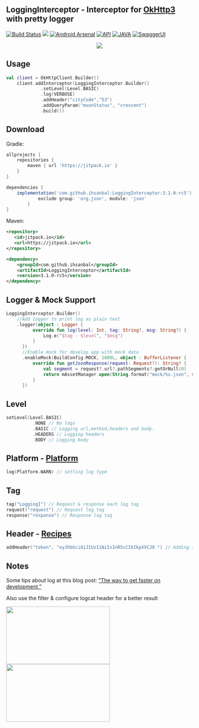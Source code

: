 LoggingInterceptor - Interceptor for [OkHttp3](https://github.com/square/okhttp) with pretty logger
--------

[![Build Status](https://travis-ci.org/ihsanbal/LoggingInterceptor.svg?branch=master)](https://travis-ci.org/ihsanbal/LoggingInterceptor)
[![](https://img.shields.io/badge/AndroidWeekly-%23272-blue.svg?style=flat-square)](http://androidweekly.net/issues/issue-272)
[![Android Arsenal](https://img.shields.io/badge/Android%20Arsenal-LoggingInterceptor-green.svg?style=flat-square)](https://android-arsenal.com/details/1/5870)
[![API](https://img.shields.io/badge/API-9%2B-brightgreen.svg?style=flat-square)](http://www.oracle.com/technetwork/java/javase/downloads/jre7-downloads-1880261.html)
[![JAVA](https://img.shields.io/badge/JAVA-7-brightgreen.svg?style=flat-square)](http://www.oracle.com/technetwork/java/javase/downloads/jre7-downloads-1880261.html)
[![SwaggerUI](https://img.shields.io/badge/Swagger-mockable.io-orange.svg?style=flat-square)](https://www.mockable.io/swagger/index.html?url=https%3A%2F%2Fdemo2961085.mockable.io%3Fopenapi#!/demo2961085)

<p align="center">
    <img src="https://github.com/ihsanbal/LoggingInterceptor/blob/master/images/logcat.png"/>
</p>

Usage
--------

```kotlin
val client = OkHttpClient.Builder()
    client.addInterceptor(LoggingInterceptor.Builder()
             .setLevel(Level.BASIC)
             .log(VERBOSE)
             .addHeader("cityCode","53")
             .addQueryParam("moonStatus", "crescent")
             .build())
```

Download
--------

Gradle:
```groovy
allprojects {
	repositories {
		maven { url 'https://jitpack.io' }
	}
}

dependencies {
	implementation('com.github.ihsanbal:LoggingInterceptor:3.1.0-rc5') {
        	exclude group: 'org.json', module: 'json'
    	}
}
```

Maven:
```xml
<repository>
   <id>jitpack.io</id>
   <url>https://jitpack.io</url>
</repository>

<dependency>
    <groupId>com.github.ihsanbal</groupId>
    <artifactId>LoggingInterceptor</artifactId>
    <version>3.1.0-rc5</version>
</dependency>
```


Logger & Mock Support
---------------------
```kotlin
LoggingInterceptor.Builder()
    //Add logger to print log as plain text
    .logger(object : Logger {
          override fun log(level: Int, tag: String?, msg: String?) {
              Log.e("$tag - $level", "$msg")
          }
      })
      //Enable mock for develop app with mock data
      .enableMock(BuildConfig.MOCK, 1000L, object : BufferListener {
          override fun getJsonResponse(request: Request?): String? {
              val segment = request?.url?.pathSegments?.getOrNull(0)
              return mAssetManager.open(String.format("mock/%s.json", segment)).source().buffer().readUtf8()
          }
      })
```	

Level
--------

```kotlin
setLevel(Level.BASIC)
	      .NONE // No logs
	      .BASIC // Logging url,method,headers and body.
	      .HEADERS // Logging headers
	      .BODY // Logging body
```	

Platform - [Platform](https://github.com/square/okhttp/blob/master/okhttp/src/main/java/okhttp3/internal/platform/Platform.java)
--------

```kotlin
log(Platform.WARN) // setting log type
```

Tag
--------

```kotlin
tag("LoggingI") // Request & response each log tag
request("request") // Request log tag
response("response") // Response log tag

```
	
Header - [Recipes](https://github.com/square/okhttp/wiki/Recipes)
--------

```kotlin
addHeader("token", "eyJhbGciOiJIUzI1NiIsInR5cCI6IkpXVCJ9 ") // Adding to request
```

Notes
--------
Some tips about log at this blog post: [“The way to get faster on development.”](https://medium.com/@ihsanbal/the-way-to-get-faster-on-development-9d7b23ef8c10)

Also use the filter & configure logcat header for a better result

<p align="left">
    <img src="https://github.com/ihsanbal/LoggingInterceptor/blob/master/images/screen_shot_5.png" width="280" height="155"/>
    <img src="https://github.com/ihsanbal/LoggingInterceptor/blob/master/images/screen_shot_4.png" width="280" height="155"/>
</p>
